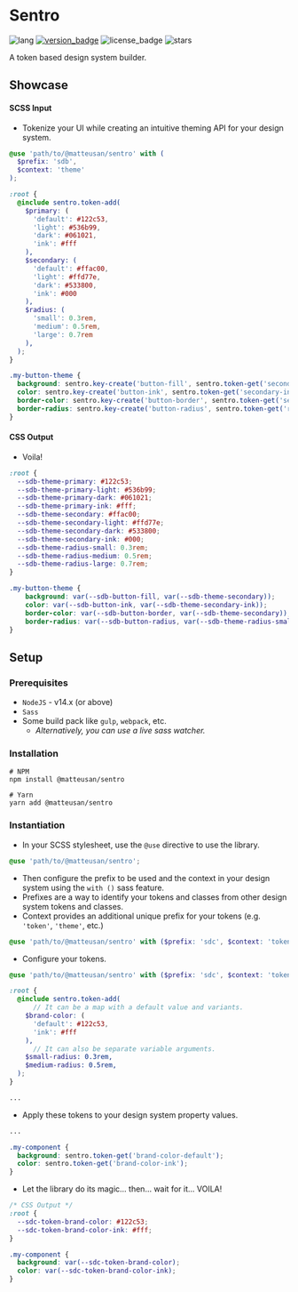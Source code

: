 # Sentro
![lang](https://img.shields.io/badge/lang-SCSS-%23c69)
[![version_badge](https://img.shields.io/npm/v/@matteusan/sentro)](https://www.npmjs.com/package/@matteusan/sentro)
![license_badge](https://img.shields.io/npm/l/@matteusan/sentro)
![stars](https://img.shields.io/github/stars/MatteuSan/sentro?style=social)

A token based design system builder.

## Showcase
#### SCSS Input
- Tokenize your UI while creating an intuitive theming API for your design system.
```scss
@use 'path/to/@matteusan/sentro' with (
  $prefix: 'sdb',
  $context: 'theme'
);

:root {
  @include sentro.token-add(
    $primary: (
      'default': #122c53,
      'light': #536b99,
      'dark': #061021,
      'ink': #fff
    ),
    $secondary: (
      'default': #ffac00,
      'light': #ffd77e,
      'dark': #533800,
      'ink': #000
    ),
    $radius: (
      'small': 0.3rem,
      'medium': 0.5rem,
      'large': 0.7rem
    ),
  );
}

.my-button-theme {
  background: sentro.key-create('button-fill', sentro.token-get('secondary'));
  color: sentro.key-create('button-ink', sentro.token-get('secondary-ink'));
  border-color: sentro.key-create('button-border', sentro.token-get('secondary'));
  border-radius: sentro.key-create('button-radius', sentro.token-get('radius-small'));
}
```
#### CSS Output
- Voila!
```css
:root {
  --sdb-theme-primary: #122c53;
  --sdb-theme-primary-light: #536b99;
  --sdb-theme-primary-dark: #061021;
  --sdb-theme-primary-ink: #fff;
  --sdb-theme-secondary: #ffac00;
  --sdb-theme-secondary-light: #ffd77e;
  --sdb-theme-secondary-dark: #533800;
  --sdb-theme-secondary-ink: #000;
  --sdb-theme-radius-small: 0.3rem;
  --sdb-theme-radius-medium: 0.5rem;
  --sdb-theme-radius-large: 0.7rem;
}

.my-button-theme {
    background: var(--sdb-button-fill, var(--sdb-theme-secondary));
    color: var(--sdb-button-ink, var(--sdb-theme-secondary-ink));
    border-color: var(--sdb-button-border, var(--sdb-theme-secondary));
    border-radius: var(--sdb-button-radius, var(--sdb-theme-radius-small));
}
```

## Setup
### Prerequisites
- `NodeJS` - v14.x (or above)
- `Sass`
- Some build pack like `gulp`, `webpack`, etc.
  - *Alternatively, you can use a live sass watcher.*

### Installation
```shell
# NPM
npm install @matteusan/sentro

# Yarn
yarn add @matteusan/sentro
```

### Instantiation
- In your SCSS stylesheet, use the `@use` directive to use the library.
```scss
@use 'path/to/@matteusan/sentro';
```
- Then configure the prefix to be used and the context in your design system using the `with ()` sass feature.
- Prefixes are a way to identify your tokens and classes from other design system tokens and classes.
- Context provides an additional unique prefix for your tokens (e.g. `'token'`, `'theme'`, etc.)
```scss
@use 'path/to/@matteusan/sentro' with ($prefix: 'sdc', $context: 'token');
```
- Configure your tokens.
```scss
@use 'path/to/@matteusan/sentro' with ($prefix: 'sdc', $context: 'token');

:root {
  @include sentro.token-add(
      // It can be a map with a default value and variants.
    $brand-color: (
      'default': #122c53,
      'ink': #fff
    ),
      // It can also be separate variable arguments.
    $small-radius: 0.3rem,
    $medium-radius: 0.5rem,
  );
}

...
```
- Apply these tokens to your design system property values.
```scss
...

.my-component {
  background: sentro.token-get('brand-color-default');
  color: sentro.token-get('brand-color-ink');
}
```
- Let the library do its magic... then... wait for it... VOILA!
```css
/* CSS Output */
:root {
  --sdc-token-brand-color: #122c53;
  --sdc-token-brand-color-ink: #fff;
}

.my-component {
  background: var(--sdc-token-brand-color);
  color: var(--sdc-token-brand-color-ink);
}
```
